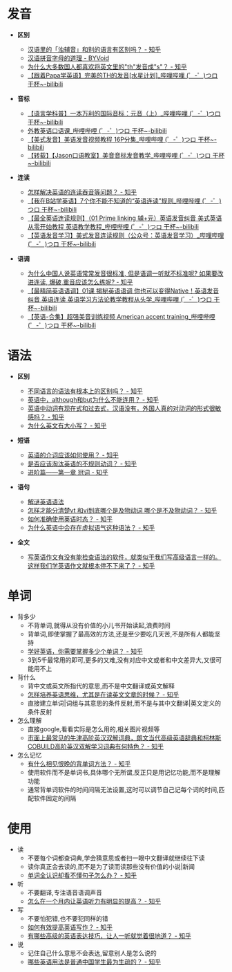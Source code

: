 
# 发音
- **区别**
	- [汉语里的「浊辅音」和别的语言有区别吗？ - 知乎](https://www.zhihu.com/question/19726418)
	- [汉语拼音字母的道理 - BYVoid](https://www.byvoid.com/zhs/blog/hanyu-pinyin-alphabet-justification)
	- [为什么大多数国人都喜欢将英文里的"th"发音成"s"？ - 知乎](https://www.zhihu.com/question/32310260)
	- [【跟着Papa学英语】完美的TH的发音[水星计划]_哔哩哔哩 (゜-゜)つロ 干杯~-bilibili](https://www.bilibili.com/video/av7242028)
	
- **音标**
	- [【语言学科普】一本万利的国际音标：元音（上）_哔哩哔哩 (゜-゜)つロ 干杯~-bilibili](https://www.bilibili.com/video/av17297110/)
	- [外教英语口语课_哔哩哔哩 (゜-゜)つロ 干杯~-bilibili](https://www.bilibili.com/video/av16638869)
	- [【美式发音】美语发音视频教程 16P分集_哔哩哔哩 (゜-゜)つロ 干杯~-bilibili](https://www.bilibili.com/video/av5689199/)
	- [【转载】【Jason口语教室】美音音标发音教学_哔哩哔哩 (゜-゜)つロ 干杯~-bilibili](https://www.bilibili.com/video/av6323432/)

- **连读**
	- [怎样解决英语的连读吞音等问题？ - 知乎](https://www.zhihu.com/question/35857073)
	- [【我在B站学英语】7个你不能不知道的“英语连读”规则_哔哩哔哩 (゜-゜)つロ 干杯~-bilibili](https://www.bilibili.com/video/av5243511/)
	- [【最全英语连读规则】（01 Prime linking 辅+元）英语发音纠音 美式英语从零开始教程 英语教学教程_哔哩哔哩 (゜-゜)つロ 干杯~-bilibili](https://www.bilibili.com/video/av19992217/)
	- [【英语发音学习】美式发音连读规则（公众号：英语发音学习）_哔哩哔哩 (゜-゜)つロ 干杯~-bilibili](https://www.bilibili.com/video/av14597799/)

- **语调**
	- [为什么中国人说英语常常发音很标准, 但是语调一听就不标准呢? 如果要改进连读, 爆破,重音应该怎么练呢? - 知乎](https://www.zhihu.com/question/26345676)
	- [【最精简英语语调】01课 揭秘英语语调 你也可以变得Native！英语发音纠音 英语连读 英语学习方法论教学教程从头学_哔哩哔哩 (゜-゜)つロ 干杯~-bilibili](https://www.bilibili.com/video/av20361048)
	- [【英语-合集】超强美音训练视频 American accent training_哔哩哔哩 (゜-゜)つロ 干杯~-bilibili](https://www.bilibili.com/video/av18171416)

# 语法
- **区别**
	- [不同语言的语法有根本上的区别吗？ - 知乎](https://www.zhihu.com/question/27313278)
	- [英语中，although和but为什么不能连用？ - 知乎](https://www.zhihu.com/question/32008631)
	- [英语中动词有现在式和过去式，汉语没有，外国人真的对动词的形式很敏感吗？ - 知乎](https://www.zhihu.com/question/23052892)
	- [为什么英文有大小写？ - 知乎](https://www.zhihu.com/question/269585012)

- **短语**
	- [英语的介词应该如何使用？ - 知乎](https://www.zhihu.com/question/20530689)
	- [是否应该淘汰英语的不规则动词？ - 知乎](https://www.zhihu.com/question/31483861)
	- [进阶篇——第一章 冠词 - 知乎](https://zhuanlan.zhihu.com/p/21737918)

- **语句**
	- [解谜英语语法](http://www.yinwang.org/blog-cn/2018/11/23/grammar)
	- [怎样才能分清楚vt 和vi到底哪个是及物动词 哪个是不及物动词？ - 知乎](https://www.zhihu.com/question/28923480)
	- [如何准确使用英语时态？ - 知乎](https://www.zhihu.com/question/31924369)
	- [为什么英语中会存在虚拟语气这种语法？ - 知乎](https://www.zhihu.com/question/27466043)

- **全文**
	- [写英语作文有没有能检查语法的软件，就类似于我们写高级语言一样的。这样我们学英语作文就根本停不下来了？ - 知乎](https://www.zhihu.com/question/27051800)

# 单词
- 背多少
	- 不背单词,就得从没有价值的小儿书开始读起,浪费时间
	- 背单词,即使掌握了最高效的方法,还是至少要吃几天苦,不是所有人都能坚持
	- [学好英语，你需要掌握多少个单词？ - 知乎](https://zhuanlan.zhihu.com/p/24212518)
	- 3到5千最常用的即可,更多的又难,没有对应中文或者和中文差异大,又很可能用不上
- 背什么
	- 背中文或英文所指代的意思,而不是中文翻译或英文解释
	- [怎样培养英语思维，尤其是在读英文文章的时候？ - 知乎](https://www.zhihu.com/question/20147894)
	- 直接建立单词|词组与其意思的条件反射,而不是与其中文翻译|英文定义的条件反射
- 怎么理解
	- 直接google,看看实际是怎么用的,相关图片视频等
	- [市面上最常见的牛津高阶英汉双解词典，朗文当代高级英语辞典和柯林斯COBUILD高阶英汉双解学习词典有何特色？ - 知乎](https://www.zhihu.com/question/24801656)
- 怎么记忆
	- [有什么相见恨晚的背单词方法？ - 知乎](https://www.zhihu.com/question/48040579)
	- 使用软件而不是单词书,具体哪个无所谓,反正只是用记忆功能,而不是理解功能
	- 通常背单词软件的时间间隔无法设置,这时可以调节自己记每个词的时间,匹配软件固定的间隔

# 使用
- 读
	- 不要每个词都查词典,学会猜意思或者扫一眼中文翻译就继续往下读
	- 读你真正会去读的,而不是为了读而读那些没有价值的小说|新闻
	- [单词全认识却看不懂句子怎么办？ - 知乎](https://www.zhihu.com/question/28640901)
- 听
	- 不要翻译,专注语音语调声音
	- [怎么在一个月内让英语听力有明显的提高？ - 知乎](https://www.zhihu.com/question/24706380)
- 写
	- 不要怕犯错,也不要犯同样的错
	- [如何有效提高英语写作？ - 知乎](https://www.zhihu.com/question/20727479)
	- [有哪些高级的英语表达技巧，让人一听就觉着很地道？ - 知乎](https://www.zhihu.com/question/24544386)
- 说
	- 记住自己什么意思不会表达,留意别人是怎么说的
	- [哪些英语用法是普通中国学生最为生疏的？ - 知乎](https://www.zhihu.com/question/32071242)